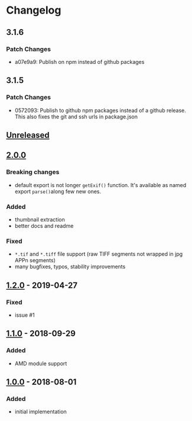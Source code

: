 # Changelog

## 3.1.6

### Patch Changes

- a07e9a9: Publish on npm instead of github packages

## 3.1.5

### Patch Changes

- 0572093: Publish to github npm packages instead of a github release. This also fixes the
  git and ssh urls in package.json

## [Unreleased]

## [2.0.0]

### Breaking changes

- default export is not longer `getExif()` function. It's available as named export `parse()`along few new ones.

### Added

- thumbnail extraction
- better docs and readme

### Fixed

- `*.tif` and `*.tiff` file support (raw TIFF segments not wrapped in jpg APPn segments)
- many bugfixes, typos, stability improvements

## [1.2.0] - 2019-04-27

### Fixed

- issue #1

## [1.1.0] - 2018-09-29

### Added

- AMD module support

## [1.0.0] - 2018-08-01

### Added

- initial implementation

[Unreleased]: https://github.com/MikeKovarik/exifr/compare/2.0.0...HEAD
[2.0.0]: https://github.com/MikeKovarik/exifr/compare/1.2.0...2.0.0
[1.2.0]: https://github.com/MikeKovarik/exifr/compare/1.1.0...1.2.0
[1.1.0]: https://github.com/MikeKovarik/exifr/compare/1.0.0...1.1.0
[1.0.0]: https://github.com/MikeKovarik/exifr/releases/tag/1.0.0
